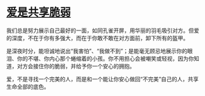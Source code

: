 # [爱是共享脆弱](https://hoo.be/hongtaozx)
我们总是努力展示自己最好的一面，如同孔雀开屏，用华丽的羽毛吸引对方。但爱的深度，不在于你有多强大，而在于你敢不敢在对方面前，卸下所有的盔甲。

是深夜时分，能坦诚地说出“我害怕”、“我做不到”；是能毫无顾忌地展示你的眼泪、你的不堪、你内心那个蜷缩着的小孩。你不用担心会被嘲笑或轻视，因为你知道，对方会接住你的脆弱，并给予你一个安心的拥抱。

爱，不是寻找一个完美的人，而是和一个能让你安心做回“不完美”自己的人，共享生命全部的底色。
